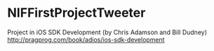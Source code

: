 NIFFirstProjectTweeter
======================

Project in iOS SDK Development (by Chris Adamson and Bill Dudney) http://pragprog.com/book/adios/ios-sdk-development